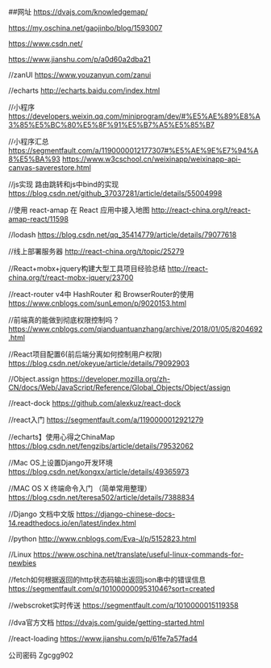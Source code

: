 ##网址
https://dvajs.com/knowledgemap/

https://my.oschina.net/gaojinbo/blog/1593007

https://www.csdn.net/

https://www.jianshu.com/p/a0d60a2dba21

//zanUI
https://www.youzanyun.com/zanui

//echarts
http://echarts.baidu.com/index.html

//小程序
https://developers.weixin.qq.com/miniprogram/dev/#%E5%AE%89%E8%A3%85%E5%BC%80%E5%8F%91%E5%B7%A5%E5%85%B7

//小程序汇总
https://segmentfault.com/a/1190000012177307#%E5%AE%9E%E7%94%A8%E5%BA%93
https://www.w3cschool.cn/weixinapp/weixinapp-api-canvas-saverestore.html

//js实现 路由跳转和js中bind的实现
https://blog.csdn.net/github_37037281/article/details/55004998

//使用 react-amap 在 React 应用中接入地图
http://react-china.org/t/react-amap-react/11598

//lodash
https://blog.csdn.net/qq_35414779/article/details/79077618

//线上部署服务器
http://react-china.org/t/topic/25279

//React+mobx+jquery构建大型工具项目经验总结
http://react-china.org/t/react-mobx-jquery/23700

//react-router v4中 HashRouter 和 BrowserRouter的使用
https://www.cnblogs.com/sunLemon/p/9020153.html

//前端真的能做到彻底权限控制吗？
https://www.cnblogs.com/qianduantuanzhang/archive/2018/01/05/8204692.html

//React项目配置6(前后端分离如何控制用户权限)
https://blog.csdn.net/okeyue/article/details/79092903

//Object.assign
https://developer.mozilla.org/zh-CN/docs/Web/JavaScript/Reference/Global_Objects/Object/assign

//react-dock
https://github.com/alexkuz/react-dock

//react入门
https://segmentfault.com/a/1190000012921279

//echarts】使用心得之ChinaMap
https://blog.csdn.net/fengzibs/article/details/79532062


//Mac OS上设置Django开发环境
https://blog.csdn.net/kongxx/article/details/49365973

//MAC OS X 终端命令入门 （简单常用整理）
https://blog.csdn.net/teresa502/article/details/7388834

//Django 文档中文版
https://django-chinese-docs-14.readthedocs.io/en/latest/index.html

//python
http://www.cnblogs.com/Eva-J/p/5152823.html

//Linux
https://www.oschina.net/translate/useful-linux-commands-for-newbies

//fetch如何根据返回的http状态码输出返回json串中的错误信息
https://segmentfault.com/q/1010000009531046?sort=created


//webscroket实时传送
https://segmentfault.com/q/1010000015119358

//dva官方文档
https://dvajs.com/guide/getting-started.html

//react-loading
https://www.jianshu.com/p/61fe7a57fad4

公司密码
Zgcgg902


